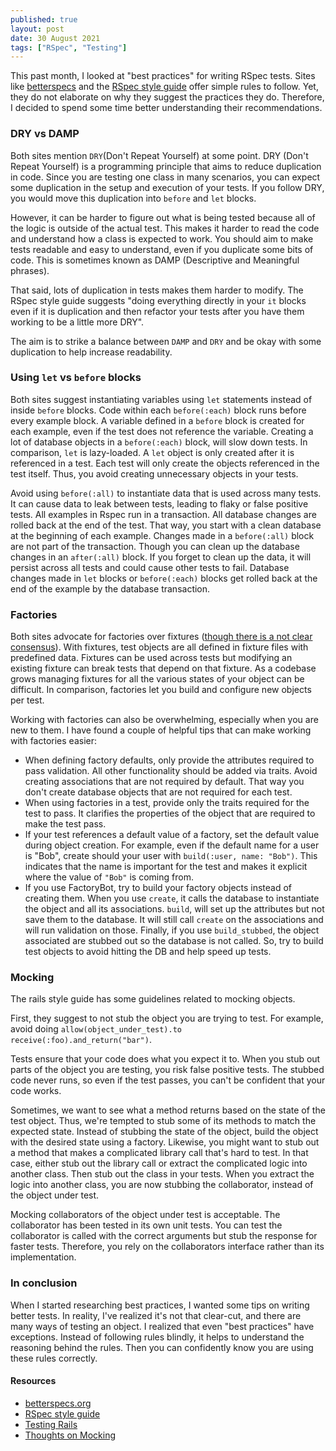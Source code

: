 ```yaml
---
published: true
layout: post
date: 30 August 2021
tags: ["RSpec", "Testing"]
---
```


This past month, I looked at "best practices" for writing RSpec tests. Sites like [betterspecs](https://www.betterspecs.org/) and the [RSpec style guide](https://rspec.rubystyle.guide) offer simple rules to follow. Yet, they do not elaborate on why they suggest the practices they do. Therefore, I decided to spend some time better understanding their recommendations.

### DRY vs DAMP

Both sites mention `DRY`(Don't Repeat Yourself) at some point. DRY (Don't Repeat Yourself) is a programming principle that aims to reduce duplication in code. Since you are testing one class in many scenarios, you can expect some duplication in the setup and execution of your tests. If you follow DRY, you would move this duplication into `before` and `let` blocks.

However, it can be harder to figure out what is being tested because all of the logic is outside of the actual test. This makes it harder to read the code and understand how a class is expected to work. You should aim to make tests readable and easy to understand, even if you duplicate some bits of code. This is sometimes known as DAMP (Descriptive and Meaningful phrases).

That said, lots of duplication in tests makes them harder to modify. The RSpec style guide suggests "doing everything directly in your `it` blocks even if it is duplication and then refactor your tests after you have them working to be a little more DRY".

The aim is to strike a balance between `DAMP` and `DRY` and be okay with some duplication to help increase readability.

### Using `let` vs `before` blocks

Both sites suggest instantiating variables using `let` statements instead of inside `before` blocks. Code within each `before(:each)` block runs before every example block. A variable defined in a `before` block is created for each example, even if the test does not reference the variable. Creating a lot of database objects in a `before(:each)` block, will slow down tests. In comparison, `let` is lazy-loaded. A `let` object is only created after it is referenced in a test. Each test will only create the objects referenced in the test itself. Thus, you avoid creating unnecessary objects in your tests.

Avoid using `before(:all)` to instantiate data that is used across many tests. It can cause data to leak between tests, leading to flaky or false positive tests. All examples in Rspec run in a transaction. All database changes are rolled back at the end of the test. That way, you start with a clean database at the beginning of each example. Changes made in a `before(:all)` block are not part of the transaction. Though you can clean up the database changes in an `after(:all)` block. If you forget to clean up the data, it will persist across all tests and could cause other tests to fail. Database changes made in `let` blocks or `before(:each)` blocks get rolled back at the end of the example by the database transaction.

### Factories

Both sites advocate for factories over fixtures ([though there is a not clear consensus](https://github.com/betterspecs/betterspecs/issues/11)). With fixtures, test objects are all defined in fixture files with predefined data. Fixtures can be used across tests but modifying an existing fixture can break tests that depend on that fixture. As a codebase grows managing fixtures for all the various states of your object can be difficult. In comparison, factories let you build and configure new objects per test.

Working with factories can also be overwhelming, especially when you are new to them. I have found a couple of helpful tips that can make working with factories easier:

- When defining factory defaults, only provide the attributes required to pass validation. All other functionality should be added via traits. Avoid creating associations that are not required by default. That way you don't create database objects that are not required for each test.
- When using factories in a test, provide only the traits required for the test to pass. It clarifies the properties of the object that are required to make the test pass.
- If your test references a default value of a factory, set the default value during object creation. For example, even if the default name for a user is "Bob", create should your user with `build(:user, name: "Bob")`. This indicates that the name is important for the test and makes it explicit where the value of `"Bob"` is coming from.
- If you use FactoryBot, try to build your factory objects instead of creating them. When you use `create`, it calls the database to instantiate the object and all its associations. `build`, will set up the attributes but not save them to the database. It will still call `create` on the associations and will run validation on those. Finally, if you use `build_stubbed`, the object associated are stubbed out so the database is not called. So, try to build test objects to avoid hitting the DB and help speed up tests.

### Mocking

The rails style guide has some guidelines related to mocking objects.

First, they suggest to not stub the object you are trying to test. For example, avoid doing `allow(object_under_test).to receive(:foo).and_return("bar")`.

Tests ensure that your code does what you expect it to. When you stub out parts of the object you are testing, you risk false positive tests. The stubbed code never runs, so even if the test passes, you can't be confident that your code works.

Sometimes, we want to see what a method returns based on the state of the test object. Thus, we're tempted to stub some of its methods to match the expected state. Instead of stubbing the state of the object, build the object with the desired state using a factory. Likewise, you might want to stub out a method that makes a complicated library call that's hard to test. In that case, either stub out the library call or extract the complicated logic into another class. Then stub out the class in your tests. When you extract the logic into another class, you are now stubbing the collaborator, instead of the object under test.

Mocking collaborators of the object under test is acceptable. The collaborator has been tested in its own unit tests. You can test the collaborator is called with the correct arguments but stub the response for faster tests. Therefore, you rely on the collaborators interface rather than its implementation.

### In conclusion

When I started researching best practices, I wanted some tips on writing better tests. In reality, I've realized it's not that clear-cut, and there are many ways of testing an object. I realized that even "best practices" have exceptions. Instead of following rules blindly, it helps to understand the reasoning behind the rules. Then you can confidently know you are using these rules correctly.

#### Resources

- [betterspecs.org](https://www.betterspecs.org)
- [RSpec style guide](https://rspec.rubystyle.guide)
- [Testing Rails](https://books.thoughtbot.com/assets/testing-rails.pdf)
- [Thoughts on Mocking](http://myronmars.to/n/dev-blog/2012/06/thoughts-on-mocking)
